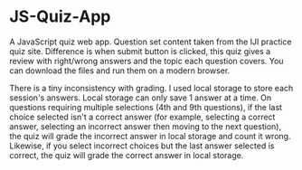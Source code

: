 # JS-Quiz-App

A JavaScript quiz web app. Question set content taken from the IJI practice quiz site. Difference is when submit button is clicked, this quiz gives a review with right/wrong answers and the topic each question covers. You can download the files and run them on a modern browser.

There is a tiny inconsistency with grading. I used local storage to store each session's answers. Local storage can only save 1 answer at a time. On questions requiring multiple selections (4th and 9th questions), if the last choice selected isn't a correct answer (for example, selecting a correct answer, selecting an incorrect answer then moving to the next question), the quiz will grade the incorrect answer in local storage and count it wrong. Likewise, if you select incorrect choices but the last answer selected is correct, the quiz will grade the correct answer in local storage.
